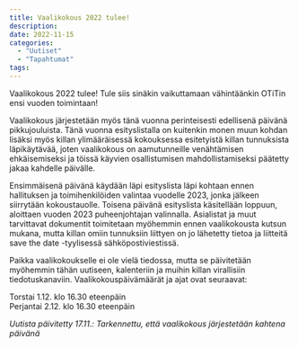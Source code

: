 ```yaml
---
title: Vaalikokous 2022 tulee!
description:
date: 2022-11-15
categories:
  - "Uutiset"
  - "Tapahtumat"
tags:
---
```


Vaalikokous 2022 tulee! Tule siis sinäkin vaikuttamaan vähintäänkin OTiTin ensi vuoden toimintaan!

<!--more-->

Vaalikokous järjestetään myös tänä vuonna perinteisesti edellisenä päivänä pikkujouluista. Tänä vuonna esityslistalla on kuitenkin monen muun kohdan lisäksi myös killan ylimääräisessä kokouksessa esitetyistä killan tunnuksista läpikäytävää, joten vaalikokous on aamutunneille venähtämisen ehkäisemiseksi ja töissä käyvien osallistumisen mahdollistamiseksi päätetty jakaa kahdelle päivälle.

Ensimmäisenä päivänä käydään läpi esityslista läpi kohtaan ennen hallituksen ja toimihenkilöiden valintaa vuodelle 2023, jonka jälkeen siirrytään kokoustauolle. Toisena päivänä esityslista käsitellään loppuun, aloittaen vuoden 2023 puheenjohtajan valinnalla. Asialistat ja muut tarvittavat dokumentit toimitetaan myöhemmin ennen vaalikokousta kutsun mukana, mutta killan omiin tunnuksiin liittyen on jo lähetetty tietoa ja liitteitä save the date -tyylisessä sähköpostiviestissä.

Paikka vaalikokoukselle ei ole vielä tiedossa, mutta se päivitetään myöhemmin tähän uutiseen, kalenteriin ja muihin killan virallisiin tiedotuskanaviin. Vaalikokouspäivämäärät ja ajat ovat seuraavat:

Torstai 1.12. klo 16.30 eteenpäin  
Perjantai 2.12. klo 16.30 eteenpäin

*Uutista päivitetty 17.11.: Tarkennettu, että vaalikokous järjestetään kahtena päivänä*
